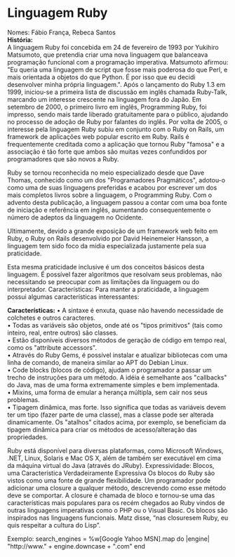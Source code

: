 # Linguagem Ruby
Nomes: Fábio França, Rebeca Santos  
**História:**  
A linguagem Ruby foi concebida em 24 de fevereiro de 1993 por Yukihiro Matsumoto, que pretendia criar uma nova linguagem que balanceava programação funcional com a programação imperativa. Matsumoto afirmou: "Eu queria uma linguagem de script que fosse mais poderosa do que Perl, e mais orientada a objetos do que Python. É por isso que eu decidi desenvolver minha própria linguagem.". 
Após o lançamento do Ruby 1.3 em 1999, iniciou-se a primeira lista de discussão em inglês chamada Ruby-Talk, marcando um interesse crescente na linguagem fora do Japão. Em setembro de 2000, o primeiro livro em inglês, Programming Ruby, foi impresso, sendo mais tarde liberado gratuitamente para o público, ajudando no processo de adoção de Ruby por falantes do inglês. 
Por volta de 2005, o interesse pela linguagem Ruby subiu em conjunto com o Ruby on Rails, um framework de aplicações web popular escrito em Ruby. Rails é frequentemente creditada como a aplicação que tornou Ruby "famosa" e a associação é tão forte que ambos são muitas vezes confundidos por programadores que são novos a Ruby. 

Ruby se tornou reconhecida no meio especializado desde que Dave Thomas, conhecido como um dos "Programadores Pragmáticos", adotou-o como uma de suas linguagens preferidas e acabou por escrever um dos mais completos livros sobre a linguagem, o Programming Ruby. Com o advento desta publicação, a linguagem passou a contar com uma boa fonte de iniciação e referência em inglês, aumentando consequentemente o número de adeptos da linguagem no Ocidente.

Ultimamente, devido a grande exposição de um framework web feito em Ruby, o Ruby on Rails desenvolvido por David Heinemeier Hansson, a linguagem tem sido foco da mídia especializada justamente pela sua praticidade.

Esta mesma praticidade inclusive é um dos conceitos básicos desta linguagem. É possível fazer algoritmos que resolvam seus problemas, não necessitando se preocupar com as limitações da linguagem ou do interpretador.
Características:
Para manter a praticidade, a linguagem possui algumas características interessantes:

**Características:**
•	A sintaxe é enxuta, quase não havendo necessidade de colchetes e outros caracteres.  
•	Todas as variáveis são objetos, onde até os "tipos primitivos" (tais como inteiro, real, entre outros) são classes.  
•	Estão disponíveis diversos métodos de geração de código em tempo real, como os "attribute accessors".  
•	Através do Ruby Gems, é possível instalar e atualizar bibliotecas com uma linha de comando, de maneira similar ao APT do Debian Linux.  
•	Code blocks (blocos de código), ajudam o programador a passar um trecho de instruções para um método. A idéia é semelhante aos "callbacks" do Java, mas de uma forma extremamente simples e bem implementada.  
•	Mixins, uma forma de emular a herança múltipla, sem cair nos seus problemas.  
•	Tipagem dinâmica, mas forte. Isso significa que todas as variáveis devem ter um tipo (fazer parte de uma classe), mas a classe pode ser alterada dinamicamente. Os "atalhos" citados acima, por exemplo, se beneficiam da tipagem dinâmica para criar os métodos de acesso/alteração das propriedades.  


Ruby está disponível para diversas plataformas, como Microsoft Windows, .NET, Linux, Solaris e Mac OS X, além de também ser executável em cima da máquina virtual do Java (através do JRuby).
Expressividade:
Blocos, uma Característica Verdadeiramente Expressiva
Os blocos do Ruby são vistos como uma fonte de grande flexibilidade. Um programador pode adicionar uma closure a qualquer método, descrevendo como esse método deve se comportar. A closure é chamada de bloco e tornou-se uma das características mais populares para os recém chegados ao Ruby vindos de outras linguagens imperativas como o PHP ou o Visual Basic.
Os blocos são inspirados nas linguagens funcionais. Matz disse, “nas closuresem Ruby, eu quis respeitar a cultura do Lisp”.  

Exemplo:
search_engines =
  %w[Google Yahoo MSN].map do |engine|
    "http://www." + engine.downcase + ".com"
  end
